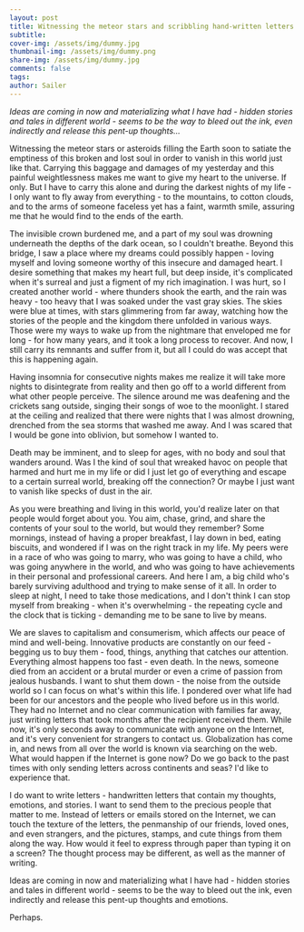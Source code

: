 ```yaml
---
layout: post
title: Witnessing the meteor stars and scribbling hand-written letters
subtitle:
cover-img: /assets/img/dummy.jpg
thumbnail-img: /assets/img/dummy.png
share-img: /assets/img/dummy.jpg
comments: false
tags:
author: Sailer
---
```


*Ideas are coming in now and materializing what I have had \- hidden stories and tales in different world \- seems to be the way to bleed out the ink, even indirectly and release this pent-up thoughts...*

Witnessing the meteor stars or asteroids filling the Earth soon to satiate the emptiness of this broken and lost soul in order to vanish in this world just like that. Carrying this baggage and damages of my yesterday and this painful weightlessness makes me want to give my heart to the universe. If only. But I have to carry this alone and during the darkest nights of my life \- I only want to fly away from everything \- to the mountains, to cotton clouds, and to the arms of someone faceless yet has a faint, warmth smile, assuring me that he would find to the ends of the earth. 

The invisible crown burdened me, and a part of my soul was drowning underneath the depths of the dark ocean, so I couldn't breathe. Beyond this bridge, I saw a place where my dreams could possibly happen \- loving myself and loving someone worthy of this insecure and damaged heart. I desire something that makes my heart full, but deep inside, it's complicated when it's surreal and just a figment of my rich imagination. I was hurt, so I created another world \- where thunders shook the earth, and the rain was heavy \- too heavy that I was soaked under the vast gray skies. The skies were blue at times, with stars glimmering from far away, watching how the stories of the people and the kingdom there unfolded in various ways. Those were my ways to wake up from the nightmare that enveloped me for long \- for how many years, and it took a long process to recover. And now, I still carry its remnants and suffer from it, but all I could do was accept that this is happening again. 

Having insomnia for consecutive nights makes me realize it will take more nights to disintegrate from reality and then go off to a world different from what other people perceive. The silence around me was deafening and the crickets sang outside, singing their songs of woe to the moonlight. I stared at the ceiling and realized that there were nights that I was almost drowning, drenched from the sea storms that washed me away. And I was scared that I would be gone into oblivion, but somehow I wanted to.

Death may be imminent, and to sleep for ages, with no body and soul that wanders around. Was I the kind of soul that wreaked havoc on people that harmed and hurt me in my life or did I just let go of everything and escape to a certain surreal world, breaking off the connection? Or maybe I just want to vanish like specks of dust in the air. 

As you were breathing and living in this world, you'd realize later on that people would forget about you. You aim, chase, grind, and share the contents of your soul to the world, but would they remember? Some mornings, instead of having a proper breakfast, I lay down in bed, eating biscuits, and wondered if I was on the right track in my life. My peers were in a race of who was going to marry, who was going to have a child, who was going anywhere in the world, and who was going to have achievements in their personal and professional careers. And here I am, a big child who's barely surviving adulthood and trying to make sense of it all. In order to sleep at night, I need to take those medications, and I don't think I can stop myself from breaking \- when it's overwhelming \- the repeating cycle and the clock that is ticking \- demanding me to be sane to live by means. 

We are slaves to capitalism and consumerism, which affects our peace of mind and well-being. Innovative products are constantly on our feed \- begging us to buy them \- food, things, anything that catches our attention. Everything almost happens too fast \- even death. In the news, someone died from an accident or a brutal murder or even a crime of passion from jealous husbands. I want to shut them down \- the noise from the outside world so I can focus on what's within this life. I pondered over what life had been for our ancestors and the people who lived before us in this world. They had no Internet and no clear communication with families far away, just writing letters that took months after the recipient received them. While now, it's only seconds away to communicate with anyone on the Internet, and it's very convenient for strangers to contact us. Globalization has come in, and news from all over the world is known via searching on the web. What would happen if the Internet is gone now? Do we go back to the past times with only sending letters across continents and seas? I'd like to experience that.

I do want to write letters \- handwritten letters that contain my thoughts, emotions, and stories. I want to send them to the precious people that matter to me. Instead of letters or emails stored on the Internet, we can touch the texture of the letters, the penmanship of our friends, loved ones, and even strangers, and the pictures, stamps, and cute things from them along the way. How would it feel to express through paper than typing it on a screen? The thought process may be different, as well as the manner of writing.

Ideas are coming in now and materializing what I have had \- hidden stories and tales in different world \- seems to be the way to bleed out the ink, even indirectly and release this pent-up thoughts and emotions.

Perhaps.  
